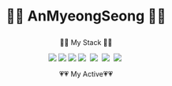 # <p align="center">👏👏 AnMyeongSeong 👏👏</p>





<p align="center"> 👀👀 My Stack 👀👀</p>
<div align="center">
<img src="https://img.shields.io/badge/kotlin-ee0000?style=flat-square&logo=kotlin&logoColor=white"/>&nbsp;<img src="https://img.shields.io/badge/java-8b0000?style=flat-square&logo=java&logoColor=white"/>&nbsp;<img src="https://img.shields.io/badge/MySql-b8860b?style=flat-square&logo=Mysql&logoColor=white"/></a>&nbsp;<img src="https://img.shields.io/badge/PostgreSQL-cd853f?style=flat-square&logo=PostgreSQL&logoColor=white"/></a>&nbsp;&nbsp;<img src="https://img.shields.io/badge/Oracle-191970?style=flat-square&logo=Oracle&logoColor=white"/></a>&nbsp;&nbsp;<img src="https://img.shields.io/badge/Jira-41691e?style=flat-square&logo=Jira&logoColor=white"/></a>&nbsp;&nbsp;<img src="https://img.shields.io/badge/Android-3ddc84?style=flat-square&logo=Android&logoColor=white"/></a>&nbsp;
</div>

<p align="center"> 💗💗 My Active💗💗</p>
